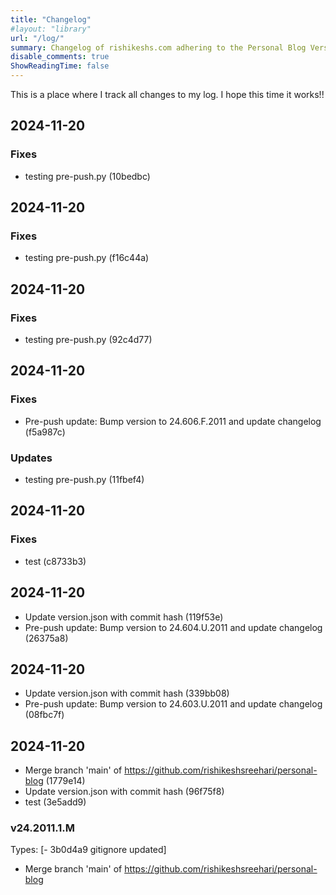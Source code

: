 ```yaml
---
title: "Changelog"
#layout: "library"
url: "/log/"
summary: Changelog of rishikeshs.com adhering to the Personal Blog Versioning Manifesto
disable_comments: true
ShowReadingTime: false
---
```


This is a place where I track all changes to my log. I hope this time it works!!


<!--LOG_PLACEHOLDER_START-->

## 2024-11-20

### Fixes
- testing pre-push.py (10bedbc)
## 2024-11-20

### Fixes
- testing pre-push.py (f16c44a)
## 2024-11-20

### Fixes
- testing pre-push.py (92c4d77)
## 2024-11-20

### Fixes
- Pre-push update: Bump version to 24.606.F.2011 and update changelog (f5a987c)

### Updates
- testing pre-push.py (11fbef4)
## 2024-11-20

### Fixes
- test (c8733b3)
## 2024-11-20
- Update version.json with commit hash (119f53e)
- Pre-push update: Bump version to 24.604.U.2011 and update changelog (26375a8)
## 2024-11-20
- Update version.json with commit hash (339bb08)
- Pre-push update: Bump version to 24.603.U.2011 and update changelog (08fbc7f)
## 2024-11-20
- Merge branch 'main' of https://github.com/rishikeshsreehari/personal-blog (1779e14)
- Update version.json with commit hash (96f75f8)
- test (3e5add9)
### v24.2011.1.M
Types: [-
3b0d4a9
gitignore
updated]
- Merge branch 'main' of https://github.com/rishikeshsreehari/personal-blog
<!--LOG_PLACEHOLDER_END-->
